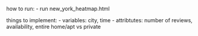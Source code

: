 how to run:
	- run new_york_heatmap.html

things to implement:
	- variables: city, time
	- attribtutes: number of reviews, availability, entire home/apt vs private
	
